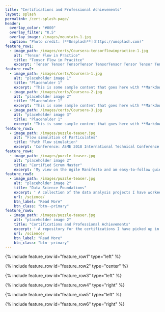 ```yaml
---
title: "Certifications and Professional Achievements"
layout: splash
permalink: /cert-splash-page/
header:
  overlay_color: "#000"
  overlay_filter: "0.5"
  overlay_image: /images/mountain-1.jpg
  caption: "Photo credit: [**Unsplash**](https://unsplash.com)"
feature_row1:
  - image_path: /images/certs/Coursera-tensorflowinpractice-1.jpg
    alt: "Tensor Flow in Practice"
    title: "Tensor Flow in Pracitce"
    excerpt: 'Tensor Tensor TensorTensor TensorTensor Tensor Tensor Tensor'
feature_row2:
  - image_path: /images/certs/Coursera-1.jpg
    alt: "placeholder image 1"
    title: "Placeholder 1"
    excerpt: "This is some sample content that goes here with **Markdown** formatting."
  - image_path: /images/certs/Coursera-2.jpg
    alt: "placeholder image 2"
    title: "Placeholder 1"
    excerpt: "This is some sample content that goes here with **Markdown** formatting."
  - image_path: /images/certs/Coursera-3.jpg
    alt: "placeholder image 3"
    title: "Placeholder 1"
    excerpt: "This is some sample content that goes here with **Markdown** formatting."
feature_row3:
  - image_path: /images/puzzle-teaser.jpg
    alt: "Flow simulation of Particulates"
    title: "Path Flow simulation"
    excerpt: 'Conference: ASME 2018 International Technical Conference and Exhibition on Packaging and Integration of Electronic and Photonic Microsystems'
feature_row4:
  - image_path: /images/puzzle-teaser.jpg
    alt: "placeholder image 2"
    title: "Certified Scrum Master"
    excerpt: 'My view on the Agile Manifesto and an easy-to-follow guide I have used on the agile methodology.'
feature_row5:
  - image_path: /images/puzzle-teaser.jpg
    alt: "placeholder image 2"
    title: "Data Science Foundations"
    excerpt: ' A collection of the data analysis projects I have worked on in the past.'
    url: /science/
    btn_label: "Read More"
    btn_class: "btn--primary"
feature_row6:
  - image_path: /images/puzzle-teaser.jpg
    alt: "placeholder image 2"
    title: "Certifications and Professional Achievements"
    excerpt: ' A repository for the certifications I have picked up in the past.'
    url: /science/
    btn_label: "Read More"
    btn_class: "btn--primary"
---
```


{% include feature_row id="feature_row1" type="left" %}

{% include feature_row id="feature_row2" type="center" %}

{% include feature_row id="feature_row3" type="left" %}

{% include feature_row id="feature_row4" type="right" %}

{% include feature_row id="feature_row5" type="left" %}

{% include feature_row id="feature_row6" type="right" %}
